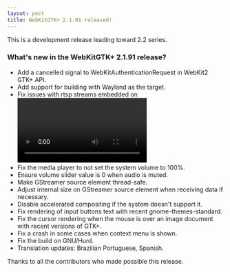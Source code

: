 ```yaml
---
layout: post
title: WebKitGTK+ 2.1.91 released!
---
```


This is a development release leading toward 2.2 series.

### What's new in the WebKitGTK+ 2.1.91 release?

 - Add a cancelled signal to WebKitAuthenticationRequest in WebKit2
   GTK+ API.
 - Add support for building with Wayland as the target.
 - Fix issues with rtsp streams embedded on <video> not loading.
 - Fix the media player to not set the system volume to 100%.
 - Ensure volume slider value is 0 when audio is muted.
 - Make GStreamer source element thread-safe.
 - Adjust internal size on GStreamer source element when receiving
   data if necessary.
 - Disable accelerated compositing if the system doesn't support it.
 - Fix rendering of input buttons text with recent
   gnome-themes-standard.
 - Fix the cursor rendering when the mouse is over an image document
   with recent versions of GTK+.
 - Fix a crash in some cases when context menu is shown.
 - Fix the build on GNU/Hurd.
 - Translation updates: Brazilian Portuguese, Spanish.

Thanks to all the contributors who made possible this release.